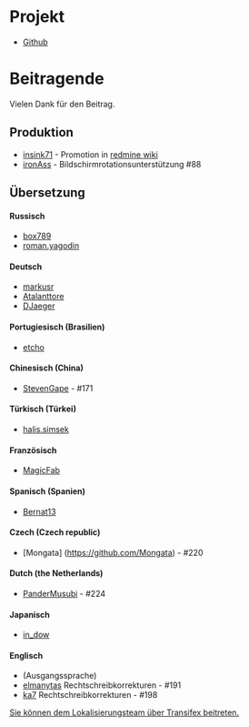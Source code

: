 Projekt
==========
- [Github](https://github.com/indication/OpenRedmine)

Beitragende
==========

Vielen Dank für den Beitrag.

## Produktion

- [insink71](https://twitter.com/insink71/statuses/425297982078996480) - Promotion in [redmine wiki](http://www.redmine.org/projects/redmine/wiki/ThirdPartyTools)
- [ironAss](https://github.com/ironAss) - Bildschirmrotationsunterstützung #88

## Übersetzung

#### Russisch
- [box789](https://github.com/box789)
- [roman.yagodin](https://www.transifex.com/user/profile/roman.yagodin/)

#### Deutsch
- [markusr](https://github.com/markusr)
- [Atalanttore](https://www.transifex.com/user/profile/Atalanttore/)
- [DJaeger](https://www.transifex.com/user/profile/DJaeger/)

#### Portugiesisch (Brasilien)
- [etcho](https://www.transifex.com/user/profile/etcho/)

#### Chinesisch (China)
-  [StevenGape](https://github.com/StevenGape) - #171

#### Türkisch (Türkei)
- [halis.simsek](https://www.transifex.com/user/profile/halis.simsek/)

#### Französisch
- [MagicFab](https://www.transifex.com/user/profile/MagicFab/)

#### Spanisch (Spanien)
- [Bernat13](https://www.transifex.com/user/profile/Bernat13/)

#### Czech (Czech republic)
- [Mongata] (https://github.com/Mongata) - #220

#### Dutch (the Netherlands)
- [PanderMusubi](https://github.com/PanderMusubi) - #224

#### Japanisch
- [in_dow](https://www.transifex.com/user/profile/in_dow/)

#### Englisch
- (Ausgangssprache)
- [elmanytas](https://github.com/elmanytas) Rechtschreibkorrekturen - #191
- [ka7](https://github.com/ka7) Rechtschreibkorrekturen - #198


[Sie können dem Lokalisierungsteam über Transifex beitreten.](https://www.transifex.com/indication/openredmine/)
